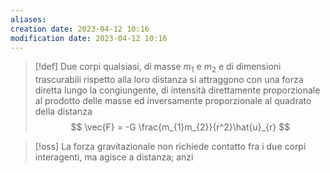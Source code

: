 ```yaml
---
aliases: 
creation date: 2023-04-12 10:16
modification date: 2023-04-12 10:16
---
```


>[!def]
>Due corpi qualsiasi, di masse $m_{1}$ e $m_{2}$ e di dimensioni trascurabili rispetto alla loro distanza si attraggono con una forza diretta lungo la congiungente, di intensità direttamente proporzionale al prodotto delle masse ed inversamente proporzionale al quadrato della distanza
> $$ \vec{F} = -G \frac{m_{1}m_{2}}{r^2}\hat{u}_{r} $$


>[!oss]
>La forza gravitazionale non richiede contatto fra i due corpi interagenti, ma agisce a distanza; anzi



